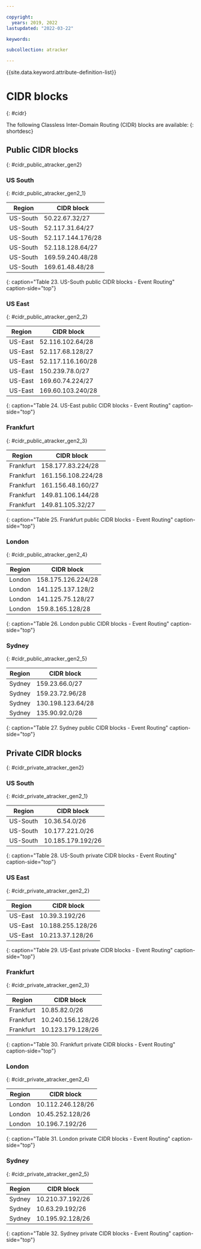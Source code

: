 ```yaml
---

copyright:
  years: 2019, 2022
lastupdated: "2022-03-22"

keywords: 

subcollection: atracker

---
```


{{site.data.keyword.attribute-definition-list}}

# CIDR blocks
{: #cidr}

The following Classless Inter-Domain Routing (CIDR) blocks are available:
{: shortdesc}

## Public CIDR blocks
{: #cidr_public_atracker_gen2}

### US South
{: #cidr_public_atracker_gen2_1}

| Region | CIDR block |
|--------|------------|
| US-South | 50.22.67.32/27  |
| US-South | 52.117.31.64/27 |
| US-South | 52.117.144.176/28 |
| US-South | 52.118.128.64/27 |
| US-South | 169.59.240.48/28 |
| US-South | 169.61.48.48/28 |
{: caption="Table 23. US-South public CIDR blocks - Event Routing" caption-side="top"}

### US East
{: #cidr_public_atracker_gen2_2}

| Region   | CIDR block |
|----------|------------|
| US-East  | 52.116.102.64/28  |
| US-East  | 52.117.68.128/27 |
| US-East  | 52.117.116.160/28 |
| US-East  | 150.239.78.0/27 |
| US-East  | 169.60.74.224/27 |
| US-East  | 169.60.103.240/28 |
{: caption="Table 24. US-East public CIDR blocks - Event Routing" caption-side="top"}

### Frankfurt
{: #cidr_public_atracker_gen2_3}

| Region   | CIDR block |
|----------|------------|
| Frankfurt  | 158.177.83.224/28  |
| Frankfurt  | 161.156.108.224/28 |
| Frankfurt  | 161.156.48.160/27 |
| Frankfurt  | 149.81.106.144/28 |
| Frankfurt  | 149.81.105.32/27 |
{: caption="Table 25. Frankfurt public CIDR blocks - Event Routing" caption-side="top"}

### London
{: #cidr_public_atracker_gen2_4}

| Region   | CIDR block |
|----------|------------|
| London  | 158.175.126.224/28  |
| London  | 141.125.137.128/2 |
| London  | 141.125.75.128/27 |
| London  | 159.8.165.128/28 |
{: caption="Table 26. London public CIDR blocks - Event Routing" caption-side="top"}

### Sydney
{: #cidr_public_atracker_gen2_5}

| Region   | CIDR block |
|----------|------------|
| Sydney  | 159.23.66.0/27 |
| Sydney  | 159.23.72.96/28 |
| Sydney  | 130.198.123.64/28 |
| Sydney  | 135.90.92.0/28 |
{: caption="Table 27. Sydney public CIDR blocks - Event Routing" caption-side="top"}

## Private CIDR blocks
{: #cidr_private_atracker_gen2}

### US South
{: #cidr_private_atracker_gen2_1}

| Region | CIDR block |
|--------|------------|
| US-South | 10.36.54.0/26 |
| US-South | 10.177.221.0/26 |
| US-South | 10.185.179.192/26 |
{: caption="Table 28. US-South private CIDR blocks - Event Routing" caption-side="top"}

### US East
{: #cidr_private_atracker_gen2_2}

| Region   | CIDR block |
|----------|------------|
| US-East  | 10.39.3.192/26 |
| US-East  | 10.188.255.128/26 |
| US-East  | 10.213.37.128/26 |
{: caption="Table 29. US-East private CIDR blocks - Event Routing" caption-side="top"}

### Frankfurt
{: #cidr_private_atracker_gen2_3}

| Region   | CIDR block |
|----------|------------|
| Frankfurt  | 10.85.82.0/26 |
| Frankfurt  | 10.240.156.128/26 |
| Frankfurt  | 10.123.179.128/26 |
{: caption="Table 30. Frankfurt private CIDR blocks - Event Routing" caption-side="top"}

### London
{: #cidr_private_atracker_gen2_4}

| Region   | CIDR block |
|----------|------------|
| London  | 10.112.246.128/26 |
| London  | 10.45.252.128/26 |
| London  | 10.196.7.192/26 |
{: caption="Table 31. London private CIDR blocks - Event Routing" caption-side="top"}

### Sydney
{: #cidr_private_atracker_gen2_5}

| Region   | CIDR block |
|----------|------------|
| Sydney  | 10.210.37.192/26 |
| Sydney  | 10.63.29.192/26 |
| Sydney  | 10.195.92.128/26 |
{: caption="Table 32. Sydney private CIDR blocks - Event Routing" caption-side="top"}
